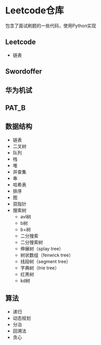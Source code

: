 # Leetcode仓库
包含了面试刷题的一些代码，使用Python实现
## Leetcode
- 链表
## Swordoffer

## 华为机试
## PAT_B
## 数据结构
- 链表
- 二叉树
- 队列
- 栈
- 堆
- 并查集
- 串
- 哈希表
- 排序
- 图
- 双指针
- 搜索树
  - avl树
  - b树
  - b+树
  - 二分搜索
  - 二分搜索树
  - 伸展树（splay tree）
  - 树状数组（fenwick tree）
  - 线段树（segment tree）
  - 字典树（trie tree）
  - 红黑树
  - kd树
  
## 算法
- 递归
- 动态规划
- 分治
- 回溯法
- 贪心
